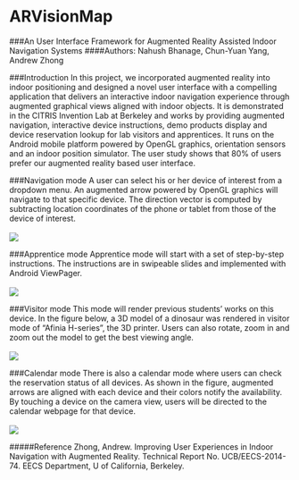 ARVisionMap
=========== 
###An User Interface Framework for Augmented Reality Assisted Indoor Navigation Systems
####Authors: Nahush Bhanage, Chun-Yuan Yang, Andrew Zhong

###Introduction
In this project, we incorporated augmented reality into indoor positioning and designed a novel user interface with a compelling application that delivers an interactive indoor navigation experience through augmented graphical views aligned with indoor objects. It is demonstrated in the CITRIS Invention Lab at Berkeley and works by providing augmented navigation, interactive device instructions, demo products display and device reservation lookup for lab visitors and apprentices. It runs on the Android mobile platform powered by OpenGL graphics, orientation sensors and an indoor position simulator. The user study shows that 80% of users prefer our augmented reality based user interface.

###Navigation mode
A user can select his or her device of interest from a dropdown menu. An augmented arrow powered by OpenGL graphics will navigate to that specific device. The direction vector is computed by subtracting location coordinates of the phone or tablet from those of the device of interest.<br>
<br><img src="http://www.ocf.berkeley.edu/~andrewxz/pics/Picture1.png">

###Apprentice mode
Apprentice mode will start with a set of step-by-step instructions. The instructions are in swipeable slides and implemented with Android ViewPager. <br>
<br><img src="http://www.ocf.berkeley.edu/~andrewxz/pics/Picture4.png">

###Visitor mode
This mode will render previous students’ works on this device. In the figure below, a 3D model of a dinosaur was rendered in visitor mode of “Afinia H-series”, the 3D printer. Users can also rotate, zoom in and zoom out the model to get the best viewing angle.<br>
<br><img src="http://www.ocf.berkeley.edu/~andrewxz/pics/Picture3.png">

###Calendar mode
There is also a calendar mode where users can check the reservation status of all devices. As shown in the figure, augmented arrows are aligned with each device and their colors notify the availability. By touching a device on the camera view, users will be directed to the calendar webpage for that device.<br>
<br><img src="http://www.ocf.berkeley.edu/~andrewxz/pics/Picture2.png">

#####Reference
Zhong, Andrew. Improving User Experiences in Indoor Navigation with Augmented Reality. Technical Report No. UCB/EECS-2014-74. EECS Department, U of California, Berkeley. 
